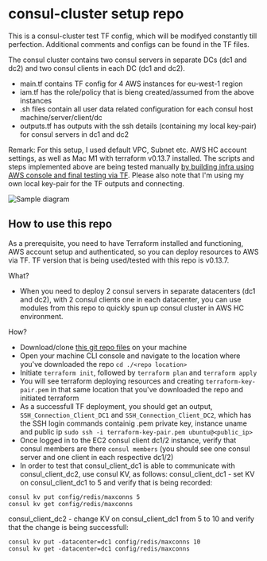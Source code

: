 # consul-cluster setup repo

This is a consul-cluster test TF config, which will be modifyed constantly till perfection. Additional comments and configs can be found in the TF files. 

The consul cluster contains two consul servers in separate DCs (dc1 and dc2) and two consul clients in each DC (dc1 and dc2).

- main.tf contains TF config for 4 AWS instances for eu-west-1 region
- iam.tf has the role/policy that is bieng created/assumed from the above instances 
- .sh files contain all user data related configuration for each consul host machine/server/client/dc
- outputs.tf has outputs with the ssh details (containing my local key-pair) for consul servers in dc1 and dc2

Remark: For this setup, I used default VPC, Subnet etc. AWS HC account settings, as well as Mac M1 with terraform v0.13.7 installed. The scripts and steps implemented above are being tested manually [by building infra using AWS console and final testing via TF](https://hashicorp.atlassian.net/wiki/spaces/GEOR/pages/2323157862/Spun+up+AWS+instance+via+AWS+Management+Console). Please also note that I'm using my own local key-pair for the TF outputs and connecting.

![Sample diagram](https://user-images.githubusercontent.com/100287834/160795699-15ca5577-8953-4f57-a4bc-c2fdabe9c7d1.png)

## How to use this repo

As a prerequisite, you need to have Terraform installed and functioning, AWS account setup and authenticated, so you can deploy resources to AWS via TF. TF version that is being used/tested with this repo is v0.13.7. 

What?
- When you need to deploy 2 consul servers in separate datacenters (dc1 and dc2), with 2 consul clients one in each datacenter, you can use modules from this repo to quickly spun up consul cluster in AWS HC environment.

How?
- Download/clone [this git repo files](https://github.com/georgitsvetkov/consul-cluster.git) on your machine
- Open your machine CLI console and navigate to the location where you've downloaded the repo `cd ./<repo location>`
- Initiate `terraform init`, followed by `terraform plan` and `terraform apply`
- You will see terraform deploying resources and creating `terraform-key-pair.pem` in that same location that you've downloaded the repo and initiated terraform
- As a successfull TF deployment, you should get an output, `SSH_Connection_Client_DC1` and `SSH_Connection_Client_DC2`, which has the SSH login commands containig .pem private key, instance uname and public ip `sudo ssh -i terraform-key-pair.pem ubuntu@<public_ip>`
- Once logged in to the EC2 consul client dc1/2 instance, verify that consul members are there `consul members` (you should see one consul server and one client in each respective dc1/2)
- In order to test that consul_client_dc1 is able to communicate with consul_client_dc2, use consul KV, as follows:
consul_client_dc1 - set KV on consul_client_dc1 to 5 and verify that is being recorded:
```
consul kv put config/redis/maxconns 5
consul kv get config/redis/maxconns
```
consul_client_dc2 - change KV on consul_client_dc1 from 5 to 10 and verify that the change is being successfull:
```
consul kv put -datacenter=dc1 config/redis/maxconns 10
consul kv get -datacenter=dc1 config/redis/maxconns
```




